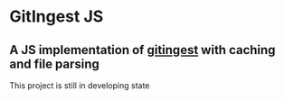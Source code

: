 # GitIngest JS

## A JS implementation of [gitingest](https://github.com/cyclotruc/gitingest) with caching and file parsing

This project is still in developing state
